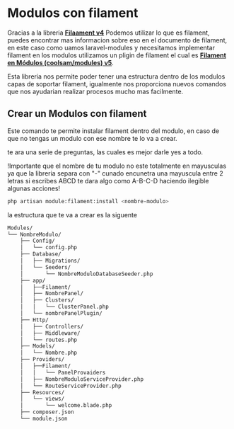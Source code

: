 # Modulos con filament

Gracias a la libreria **[Filaament v4](https://github.com/filamentphp/filament)** Podemos utilizar lo que es filament, puedes encontrar mas informacion sobre eso en el documento de filament, en este caso como uamos laravel-modules y necesitamos implementar filament en los modulos utilizamos un pligin de filament el cual es **[Filament en Módulos (coolsam/modules) v5](https://github.com/savannabits/filament-modules/blob/main/README.md)**.


Esta libreria nos permite poder tener una estructura dentro de los modulos capas de soportar filament, igualmente nos proporciona nuevos comandos que nos ayudarian realizar procesos mucho mas facilmente.

## Crear un Modulos con filament

Este comando te permite instalar filament dentro del modulo, en caso de que no tengas un modulo con ese nombre te lo va a crear.

te ara una serie de preguntas, las cuales es mejor darle yes a todo.

!Importante que el nombre de tu modulo no este totalmente en mayusculas ya que la libreria separa con "-" cunado encunetra una mayuscula entre 2 letras si escribes ABCD te dara algo como A-B-C-D haciendo ilegible algunas acciones!

```bash
php artisan module:filament:install <nombre-modulo>
```

la estructura que te va a crear es la siguente 
```bash
Modules/
└── NombreModulo/
    ├── Config/
    │   └── config.php
    ├── Database/
    │   ├── Migrations/
    │   └── Seeders/
    │       └── NombreModuloDatabaseSeeder.php
    ├── app/
    │   ├──Filament/
    │   ├── NombrePanel/
    │   ├── Clusters/
    │   │   └── ClusterPanel.php
    │   └── nombrePanelPlugin/
    ├── Http/
    │   ├── Controllers/
    │   ├── Middleware/
    │   └── routes.php
    ├── Models/
    │   └── Nombre.php
    ├── Providers/
    │   ├──Filament/
    │   │   └── PanelProvaiders 
    │   ├── NombreModuloServiceProvider.php
    │   └── RouteServiceProvider.php
    ├── Resources/
    │   └── views/
    │       └── welcome.blade.php
    ├── composer.json
    └── module.json
```

